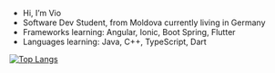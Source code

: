 -  Hi, I’m Vio
-  Software Dev Student, from Moldova currently living in Germany
-  Frameworks learning: Angular, Ionic, Boot Spring, Flutter
-  Languages learning: Java, C++, TypeScript, Dart

[![Top Langs](https://github-readme-stats.vercel.app/api/top-langs/?username=RotPingo&layout=compact)](https://github.com/RotPingo/github-readme-stats)
